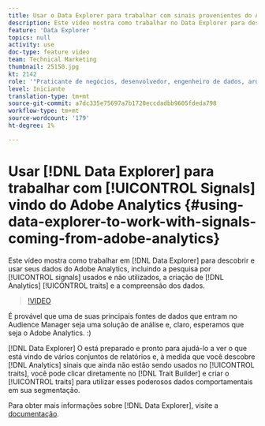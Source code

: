 ```yaml
---
title: Usar o Data Explorer para trabalhar com sinais provenientes do Adobe Analytics
description: Este vídeo mostra como trabalhar no Data Explorer para descobrir e usar seus dados do Adobe Analytics, incluindo a pesquisa de sinais usados e não utilizados, a criação de características do Analytics e a compreensão dos dados.
feature: 'Data Explorer '
topics: null
activity: use
doc-type: feature video
team: Technical Marketing
thumbnail: 25150.jpg
kt: 2142
role: '"Praticante de negócios, desenvolvedor, engenheiro de dados, arquiteto, arquiteto de dados, administrador, líder"'
level: Iniciante
translation-type: tm+mt
source-git-commit: a7dc335e75697a7b1720eccdadbb9605fdeda798
workflow-type: tm+mt
source-wordcount: '179'
ht-degree: 1%

---
```



# Usar [!DNL Data Explorer] para trabalhar com [!UICONTROL Signals] vindo do Adobe Analytics {#using-data-explorer-to-work-with-signals-coming-from-adobe-analytics}

Este vídeo mostra como trabalhar em [!DNL Data Explorer] para descobrir e usar seus dados do Adobe Analytics, incluindo a pesquisa por [!UICONTROL signals] usados e não utilizados, a criação de [!DNL Analytics] [!UICONTROL traits] e a compreensão dos dados.

>[!VIDEO](https://video.tv.adobe.com/v/25150/?quality=12)

É provável que uma de suas principais fontes de dados que entram no Audience Manager seja uma solução de análise e, claro, esperamos que seja o Adobe Analytics. :)

[!DNL Data Explorer] O está preparado e pronto para ajudá-lo a ver o que está vindo de vários conjuntos de relatórios e, à medida que você descobre  [!DNL Analytics] sinais que ainda não estão sendo usados no  [!UICONTROL traits], você pode clicar diretamente no  [!DNL Trait Builder] e criar o  [!UICONTROL traits] para utilizar esses poderosos dados comportamentais em sua segmentação.

Para obter mais informações sobre [!DNL Data Explorer], visite a [documentação](https://experiencecloud.adobe.com/resources/help/en_US/aam/data-explorer.html).